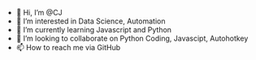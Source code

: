 - 👋 Hi, I’m @CJ
- 👀 I’m interested in Data Science, Automation
- 🌱 I’m currently learning Javascript and Python
- 💞️ I’m looking to collaborate on Python Coding, Javascipt, Autohotkey
- 📫 How to reach me via GitHub

<!---
CJ/CJ is a ✨ special ✨ repository because its `README.md` (this file) appears on your GitHub profile.
You can click the Preview link to take a look at your changes.
--->
